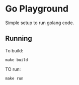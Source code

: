 # Go Playground

Simple setup to run golang code.

## Running

To build:
```
make build
```
TO run:
```
make run
```
